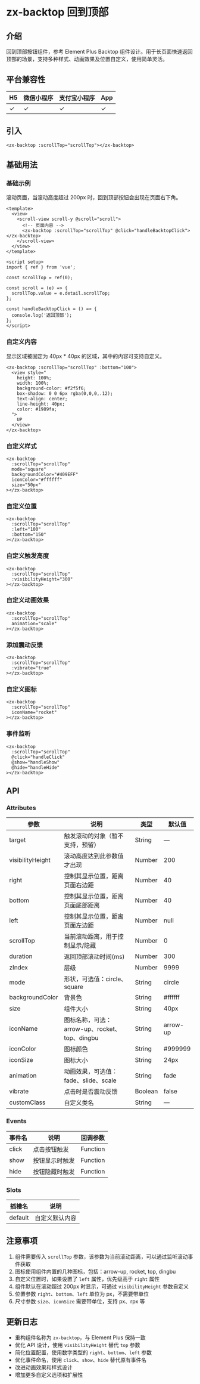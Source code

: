 # zx-backtop 回到顶部

## 介绍

回到顶部按钮组件，参考 Element Plus Backtop 组件设计。用于长页面快速返回顶部的场景，支持多种样式、动画效果及位置自定义，使用简单灵活。

## 平台兼容性

| H5 | 微信小程序 | 支付宝小程序 | App |
| -- | --------- | ----------- | --- |
| ✓  | ✓         | ✓           | ✓   |

## 引入

```vue
<zx-backtop :scrollTop="scrollTop"></zx-backtop>
```

## 基础用法

### 基础示例

滚动页面，当滚动高度超过 200px 时，回到顶部按钮会出现在页面右下角。

```vue
<template>
  <view>
    <scroll-view scroll-y @scroll="scroll">
      <!-- 页面内容 -->
      <zx-backtop :scrollTop="scrollTop" @click="handleBacktopClick"></zx-backtop>
    </scroll-view>
  </view>
</template>

<script setup>
import { ref } from 'vue';

const scrollTop = ref(0);

const scroll = (e) => {
  scrollTop.value = e.detail.scrollTop;
};

const handleBacktopClick = () => {
  console.log('返回顶部');
};
</script>
```

### 自定义内容

显示区域被固定为 40px * 40px 的区域，其中的内容可支持自定义。

```vue
<zx-backtop :scrollTop="scrollTop" :bottom="100">
  <view style="
    height: 100%;
    width: 100%;
    background-color: #f2f5f6;
    box-shadow: 0 0 6px rgba(0,0,0,.12);
    text-align: center;
    line-height: 40px;
    color: #1989fa;
  ">
    UP
  </view>
</zx-backtop>
```

### 自定义样式

```vue
<zx-backtop 
  :scrollTop="scrollTop" 
  mode="square" 
  backgroundColor="#409EFF" 
  iconColor="#ffffff"
  size="50px"
></zx-backtop>
```

### 自定义位置

```vue
<zx-backtop 
  :scrollTop="scrollTop" 
  :left="100" 
  :bottom="150"
></zx-backtop>
```

### 自定义触发高度

```vue
<zx-backtop 
  :scrollTop="scrollTop" 
  :visibilityHeight="300"
></zx-backtop>
```

### 自定义动画效果

```vue
<zx-backtop 
  :scrollTop="scrollTop" 
  animation="scale"
></zx-backtop>
```

### 添加震动反馈

```vue
<zx-backtop 
  :scrollTop="scrollTop" 
  :vibrate="true"
></zx-backtop>
```

### 自定义图标

```vue
<zx-backtop 
  :scrollTop="scrollTop" 
  iconName="rocket"
></zx-backtop>
```

### 事件监听

```vue
<zx-backtop 
  :scrollTop="scrollTop" 
  @click="handleClick"
  @show="handleShow"
  @hide="handleHide"
></zx-backtop>
```

## API

### Attributes

| 参数               | 说明                        | 类型     | 默认值     |
|-------------------|----------------------------|----------|-----------|
| target            | 触发滚动的对象（暂不支持，预留）  | String   | —         |
| visibilityHeight  | 滚动高度达到此参数值才出现      | Number   | 200       |
| right             | 控制其显示位置，距离页面右边距   | Number   | 40        |
| bottom            | 控制其显示位置，距离页面底部距离 | Number   | 40        |
| left              | 控制其显示位置，距离页面左边距   | Number   | null      |
| scrollTop         | 当前滚动距离，用于控制显示/隐藏 | Number   | 0         |
| duration          | 返回顶部滚动时间(ms)          | Number   | 300       |
| zIndex            | 层级                        | Number   | 9999      |
| mode              | 形状，可选值：circle、square   | String   | circle    |
| backgroundColor   | 背景色                      | String   | #ffffff   |
| size              | 组件大小                    | String   | 40px      |
| iconName          | 图标名称，可选：arrow-up、rocket、top、dingbu | String | arrow-up |
| iconColor         | 图标颜色                    | String   | #999999   |
| iconSize          | 图标大小                    | String   | 24px      |
| animation         | 动画效果，可选值：fade、slide、scale | String | fade   |
| vibrate           | 点击时是否震动反馈            | Boolean  | false     |
| customClass       | 自定义类名                  | String   | —         |

### Events

| 事件名 | 说明         | 回调参数   |
|-------|-------------|-----------|
| click | 点击按钮触发  | Function  |
| show  | 按钮显示时触发 | Function  |
| hide  | 按钮隐藏时触发 | Function  |

### Slots

| 插槽名  | 说明       |
|--------|-----------|
| default | 自定义默认内容 |

## 注意事项

1. 组件需要传入 `scrollTop` 参数，该参数为当前滚动距离，可以通过监听滚动事件获取
2. 图标使用组件内置的几种图标，包括：arrow-up, rocket, top, dingbu
3. 自定义位置时，如果设置了 `left` 属性，优先级高于 `right` 属性
4. 组件默认在滚动超过 200px 时显示，可通过 `visibilityHeight` 参数自定义
5. 位置参数 `right`、`bottom`、`left` 单位为 px，不需要带单位
6. 尺寸参数 `size`、`iconSize` 需要带单位，支持 px、rpx 等

## 更新日志

- 重构组件名称为 `zx-backtop`，与 Element Plus 保持一致
- 优化 API 设计，使用 `visibilityHeight` 替代 `top` 参数
- 简化位置配置，使用数字类型的 `right`、`bottom`、`left` 参数
- 优化事件命名，使用 `click`、`show`、`hide` 替代原有事件名
- 改进动画效果和样式设计
- 增加更多自定义选项和扩展性
